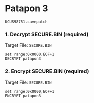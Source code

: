 # Patapon 3

`UCUS98751.savepatch`

### 1. Decrypt SECURE.BIN (required)

Target File: `SECURE.BIN`

```
set range:0x0000,EOF+1
DECRYPT patapon3
```

### 2. Encrypt SECURE.BIN (required)

Target File: `SECURE.BIN`

```
set range:0x0000,EOF+1
ENCRYPT patapon3
```

